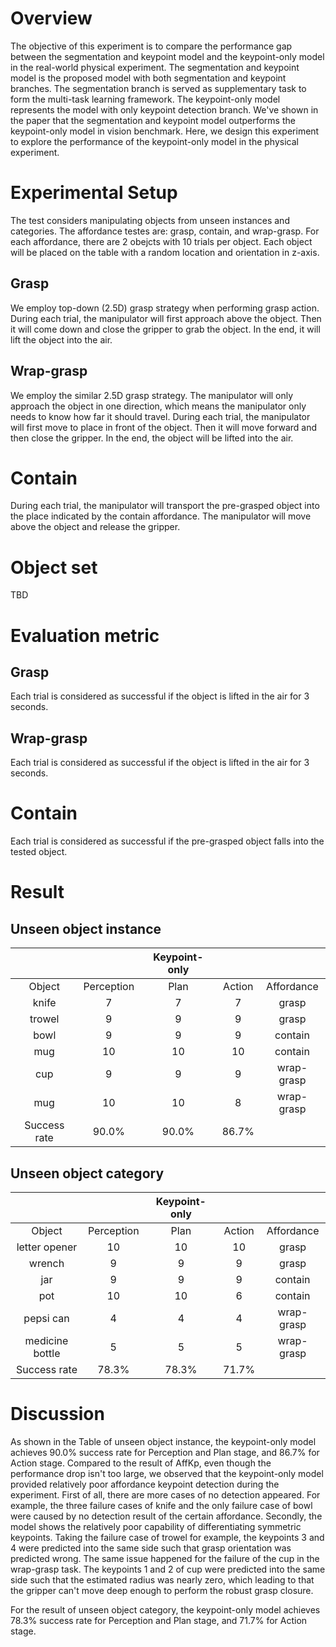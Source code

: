 # Overview
The objective of this experiment is to compare the performance gap between the segmentation and keypoint model and the keypoint-only model in the real-world physical 
experiment. The segmentation and keypoint model is the proposed model with both segmentation and keypoint branches. The segmentation branch is served as supplementary task to form 
the  multi-task learning framework. The keypoint-only model represents the model with only keypoint detection branch. We've shown in the paper that the segmentation and keypoint 
model outperforms the keypoint-only model in vision benchmark. Here, we design this experiment to explore the performance of the keypoint-only model in the physical experiment.

# Experimental Setup
The test considers manipulating objects from unseen instances and categories. The affordance testes are: grasp, contain, and wrap-grasp. For each affordance, there are 2 obejcts
with 10 trials per object. Each object will be placed on the table with a random location and orientation in z-axis.

## Grasp
We employ top-down (2.5D) grasp strategy when performing grasp action. During each trial, the manipulator will first approach above the object. Then it will come down and close 
the gripper to grab the object. In the end, it will lift the object into the air.

## Wrap-grasp
We employ the similar 2.5D grasp strategy. The manipulator will only approach the object in one direction, which means the manipulator only needs to know how far it should travel.
During each trial, the manipulator will first move to place in front of the object. Then it will move forward and then close the gripper. In the end, the object will be lifted 
into the air.

# Contain
During each trial, the manipulator will transport the pre-grasped object into the place indicated by the contain affordance. The manipulator will move above the object and release
the gripper.

# Object set
TBD

# Evaluation metric

## Grasp
Each trial is considered as successful if the object is lifted in the air for 3 seconds.

## Wrap-grasp
Each trial is considered as successful if the object is lifted in the air for 3 seconds.

# Contain
Each trial is considered as successful if the pre-grasped object falls into the tested object.

# Result

## Unseen object instance
|   |  | Keypoint-only |  |  |
| :----------: | :----------: | :----------: | :----------: | :----------: |
| Object  | Perception  | Plan  | Action  | Affordance  |
| knife  | 7  | 7  | 7  |  grasp |
| trowel  | 9  | 9  | 9  |  grasp |
| bowl  |  9 |  9 | 9  | contain  |
| mug  |  10 | 10  | 10  | contain  |
| cup  | 9  | 9  |  9 | wrap-grasp  |
| mug  | 10  | 10  | 8  |  wrap-grasp |
| Success rate  | 90.0%  |  90.0% |  86.7% |   |

## Unseen object category
|   |  | Keypoint-only |  |  |
| :----------: | :----------: | :----------: | :----------: | :----------: |
| Object  | Perception  | Plan  | Action  | Affordance  |
| letter opener  | 10  |  10 |  10 | grasp  |
| wrench  |  9 |  9 |  9 |  grasp |
| jar  | 9  | 9  | 9  | contain  |
| pot  | 10  | 10  |  6 |  contain |
| pepsi can  | 4  | 4  | 4  |  wrap-grasp |
| medicine bottle  | 5  | 5  | 5  | wrap-grasp  |
| Success rate  |  78.3%  | 78.3%  | 71.7%  |   |

# Discussion
As shown in the Table of unseen object instance, the keypoint-only model achieves 90.0% success rate for Perception and Plan stage, and 86.7% for Action stage. Compared to the result of AffKp, even though the performance drop isn't too large, we observed that the keypoint-only model provided relatively poor affordance keypoint detection during the experiment. First of all, there are more cases of no detection appeared. For example, the three failure cases of knife and the only failure case of bowl were caused by no detection result of the certain affordance. Secondly, the model shows the relatively poor capability of differentiating symmetric keypoints. Taking the failure case of trowel for example, the keypoints 3 and 4 were predicted into the same side such that grasp orientation was predicted wrong. The same issue happened for the failure of the cup in the wrap-grasp task. The keypoints 1 and 2 of cup were predicted into the same side such that the estimated radius was nearly zero, which leading to that the gripper can't move deep enough to perform the robust grasp closure.

For the result of unseen object category, the keypoint-only model achieves 78.3% success rate for Perception and Plan stage, and 71.7% for Action stage.
